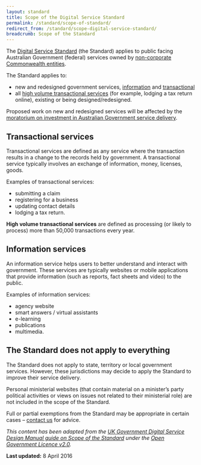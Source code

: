 ```yaml
---
layout: standard
title: Scope of the Digital Service Standard
permalink: /standard/scope-of-standard/
redirect_from: /standard/scope-digital-service-standard/
breadcrumb: Scope of the Standard
---
```

The [Digital Service Standard](/standard/) (the Standard) applies to public facing Australian Government (federal) services owned by [non-corporate Commonwealth entities](http://www.finance.gov.au/resource-management/governance/#flipchart).

The Standard applies to:

* new and redesigned government services, [information](#information) and [transactional](#transactional)
* all [high volume transactional services](#transactional) (for example, lodging a tax return online), existing or being designed/redesigned.

Proposed work on new and redesigned services will be affected by the [moratorium on investment in Australian Government service delivery](/standard/moratorium/).

## <a id="transactional" name="transactional"></a>Transactional services

Transactional services are defined as any service where the transaction results in a change to the records held by government. A transactional service typically involves an exchange of information, money, licenses, goods.

Examples of transactional services:

*	submitting a claim
*	registering for a business
*	updating contact details
*	lodging a tax return.

**High volume transactional services** are defined as processing (or likely to process) more than 50,000 transactions every year.

## <a id="information" name="information"></a>Information services

An information service helps users to better understand and interact with government. These services are typically websites or mobile applications that provide information (such as reports, fact sheets and video) to the public.

Examples of information services:

*	agency website
*	smart answers / virtual assistants
*	e-learning
*	publications
*	multimedia.

## The Standard does not apply to everything

The Standard does not apply to state, territory or local government services. However, these jurisdictions may decide to apply the Standard to improve their service delivery.

Personal ministerial websites (that contain material on a minister’s party political activities or views on issues not related to their ministerial role) are not included in the scope of the Standard.

Full or partial exemptions from the Standard may be appropriate in certain cases – <a href="mailto:standard@digital.gov.au?subject=Scope%20of%20the%20Standard">contact us</a> for advice.

*This content has been adapted from the [UK Government Digital Service Design Manual guide on Scope of the Standard](https://www.gov.uk/service-manual/service-assessments/check-if-you-need-a-service-assessment) under the [Open Government Licence v2.0](http://www.nationalarchives.gov.uk/doc/open-government-licence/version/2/).*

**Last updated:** 8 April 2016
